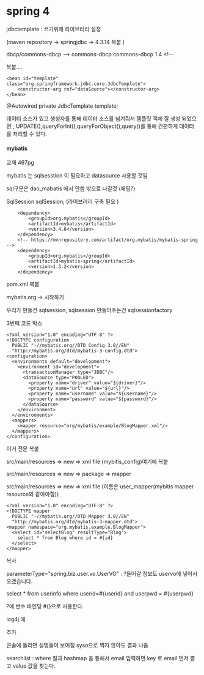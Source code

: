 # spring 4

jdbctemplate : 쓰기위해 라이브러리 설정

(maven repository -> springjdbc  -> 4.3.14 복붙  )



dbcp/commons-dbcp -->
		<dependency>
			<groupId>commons-dbcp</groupId>
			<artifactId>commons-dbcp</artifactId>
			<version>1.4</version>
		</dependency>
		<!-- 

복붙....

<bean id="dataSource" class="org.apache.commons.dbcp.BasicDataSource">
		<property name="driverClassName" value="oracle.jdbc.OracleDriver"></property>
		<property name="url" value="jdbc:oracle:thin:@127.0.0.1:1521:xe"></property>
		<property name="username" value="scott"></property>
		<property name="password" value="tiger"></property>
	</bean>
	

	<bean id="template" class="org.springframework.jdbc.core.JdbcTemplate">
		<constructor-arg ref="dataSource"></constructor-arg>
	</bean>


@Autowired
	private JdbcTemplate template;

데이터 소스가 있고 생성자를 통해 데이터 소스를 넘겨줘서 탬플릿 객체 잘 생성 되었으면 , UPDATE(),queryForInt(),queryForObject(),query()를 통해 간편하게 데이터를 처리할 수 있다. 



#### mybatis 

교재 467pg

mybatis 는 sqlsesstion 이 필요하고  datasource 사용할 것임

sql구문은 dao_mabatis 에서 안씀 밖으로 나갈것 (매핑?)

SqlSession sqlSession; (라이브러리 구축 필요 )

<!-- https://mvnrepository.com/artifact/org.mybatis/mybatis -->
		<dependency>
			<groupId>org.mybatis</groupId>
			<artifactId>mybatis</artifactId>
			<version>3.4.6</version>
		</dependency>
		<!-- https://mvnrepository.com/artifact/org.mybatis/mybatis-spring -->
		<dependency>
			<groupId>org.mybatis</groupId>
			<artifactId>mybatis-spring</artifactId>
			<version>1.3.2</version>
		</dependency>

pom.xml 복붙



mybatis.org  -> 시작하기 

우리가 만들건 sqlsession, sqlsession 만들어주는건 sqlsessionfactory

3번째 코드 박스

```
<?xml version="1.0" encoding="UTF-8" ?>
<!DOCTYPE configuration
  PUBLIC "-//mybatis.org//DTD Config 3.0//EN"
  "http://mybatis.org/dtd/mybatis-3-config.dtd">
<configuration>
  <environments default="development">
    <environment id="development">
      <transactionManager type="JDBC"/>
      <dataSource type="POOLED">
        <property name="driver" value="${driver}"/>
        <property name="url" value="${url}"/>
        <property name="username" value="${username}"/>
        <property name="password" value="${password}"/>
      </dataSource>
    </environment>
  </environments>
  <mappers>
    <mapper resource="org/mybatis/example/BlogMapper.xml"/>
  </mappers>
</configuration>
```

이거 전문 복붙

src/main/resources => new => xml file (mybitis_config)여기에 복붙 



src/main/resources => new => package => mapper

src/main/resources => new => xml file (이름은 user_mapper(mybitis mapper resource와 같아야함))

```
<?xml version="1.0" encoding="UTF-8" ?>
<!DOCTYPE mapper
  PUBLIC "-//mybatis.org//DTD Mapper 3.0//EN"
  "http://mybatis.org/dtd/mybatis-3-mapper.dtd">
<mapper namespace="org.mybatis.example.BlogMapper">
  <select id="selectBlog" resultType="Blog">
    select * from Blog where id = #{id}
  </select>
</mapper>
```

복사 

parameterType="spring.biz.user.vo.UserVO" : ?들어갈 정보도  uservo에 넣어서 오겠습니다.

select * from userinfo where userid=#{userid} and userpwd = #{userpwd}

?에 변수 바인딩 #{}으로 사용한다. 

<!-- user_mapper.xml 에서 간편하게 쓰기위해 type alias 처리 -->





log4j 에

<logger name="user">
        <level value="TRACE"></level>
    </logger>

추가 

콘솔에 돌리면 설명들이 보여짐 syso으로 찍지 않아도 결과 나옴 



searchlist  :  where 절과 hashmap 을 통해서 email 입력하면 key 로   email 먼저 뽑고 value 값을 찾는다. 